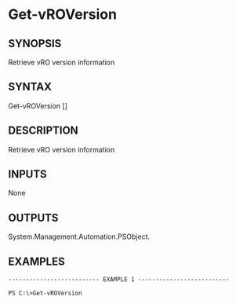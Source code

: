 # Get-vROVersion

## SYNOPSIS
    
Retrieve vRO version information

## SYNTAX
 Get-vROVersion [<CommonParameters>]    

## DESCRIPTION

Retrieve vRO version information


## INPUTS

None

## OUTPUTS

System.Management.Automation.PSObject.

## EXAMPLES
```
-------------------------- EXAMPLE 1 --------------------------

PS C:\>Get-vROVersion
```

